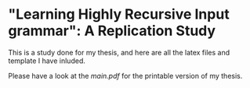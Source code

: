 # "Learning Highly Recursive Input grammar": A Replication Study
This is a study done for my thesis, and here are all the latex files and template I have inluded.

Please have a look at the _main.pdf_ for the printable version of my thesis.
